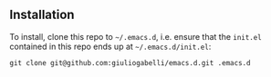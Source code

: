 ## Installation

To install, clone this repo to `~/.emacs.d`, i.e. ensure that the
`init.el` contained in this repo ends up at `~/.emacs.d/init.el`:  
``` 
git clone git@github.com:giuliogabelli/emacs.d.git .emacs.d
```  

